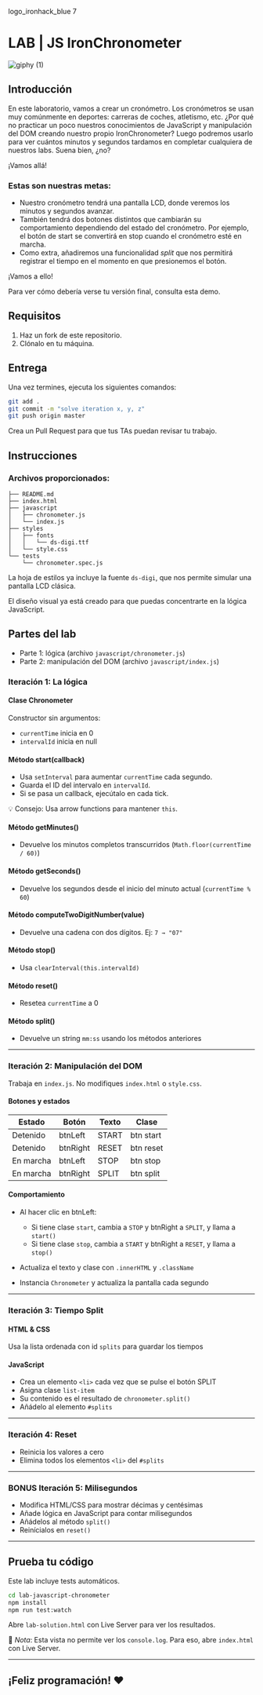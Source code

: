 logo_ironhack_blue 7  
# LAB | JS IronChronometer  
![giphy (1)]()

## Introducción  
En este laboratorio, vamos a crear un cronómetro. Los cronómetros se usan muy comúnmente en deportes: carreras de coches, atletismo, etc. ¿Por qué no practicar un poco nuestros conocimientos de JavaScript y manipulación del DOM creando nuestro propio IronChronometer? Luego podremos usarlo para ver cuántos minutos y segundos tardamos en completar cualquiera de nuestros labs. Suena bien, ¿no?

¡Vamos allá!

### Estas son nuestras metas:
- Nuestro cronómetro tendrá una pantalla LCD, donde veremos los minutos y segundos avanzar.
- También tendrá dos botones distintos que cambiarán su comportamiento dependiendo del estado del cronómetro. Por ejemplo, el botón de start se convertirá en stop cuando el cronómetro esté en marcha.
- Como extra, añadiremos una funcionalidad *split* que nos permitirá registrar el tiempo en el momento en que presionemos el botón.

¡Vamos a ello!

Para ver cómo debería verse tu versión final, consulta esta demo.

## Requisitos
1. Haz un fork de este repositorio.  
2. Clónalo en tu máquina.

## Entrega  
Una vez termines, ejecuta los siguientes comandos:

```bash
git add .
git commit -m "solve iteration x, y, z"
git push origin master
```

Crea un Pull Request para que tus TAs puedan revisar tu trabajo.

## Instrucciones

### Archivos proporcionados:

```
├── README.md
├── index.html
├── javascript
│   ├── chronometer.js
│   └── index.js
├── styles
│   ├── fonts
│   │   └── ds-digi.ttf
│   └── style.css
└── tests
    └── chronometer.spec.js
```

La hoja de estilos ya incluye la fuente `ds-digi`, que nos permite simular una pantalla LCD clásica.

El diseño visual ya está creado para que puedas concentrarte en la lógica JavaScript.

## Partes del lab

- Parte 1: lógica (archivo `javascript/chronometer.js`)
- Parte 2: manipulación del DOM (archivo `javascript/index.js`)

### Iteración 1: La lógica

#### Clase Chronometer

Constructor sin argumentos:
- `currentTime` inicia en 0
- `intervalId` inicia en null

#### Método start(callback)

- Usa `setInterval` para aumentar `currentTime` cada segundo.
- Guarda el ID del intervalo en `intervalId`.
- Si se pasa un callback, ejecútalo en cada tick.

💡 Consejo: Usa arrow functions para mantener `this`.

#### Método getMinutes()

- Devuelve los minutos completos transcurridos (`Math.floor(currentTime / 60)`)

#### Método getSeconds()

- Devuelve los segundos desde el inicio del minuto actual (`currentTime % 60`)

#### Método computeTwoDigitNumber(value)

- Devuelve una cadena con dos dígitos. Ej: `7 → "07"`

#### Método stop()

- Usa `clearInterval(this.intervalId)`

#### Método reset()

- Resetea `currentTime` a 0

#### Método split()

- Devuelve un string `mm:ss` usando los métodos anteriores

---

### Iteración 2: Manipulación del DOM

Trabaja en `index.js`. No modifiques `index.html` o `style.css`.

#### Botones y estados

| Estado | Botón | Texto | Clase |
|--------|-------|-------|--------|
| Detenido | btnLeft | START | btn start |
| Detenido | btnRight | RESET | btn reset |
| En marcha | btnLeft | STOP | btn stop |
| En marcha | btnRight | SPLIT | btn split |

#### Comportamiento

- Al hacer clic en btnLeft:
  - Si tiene clase `start`, cambia a `STOP` y btnRight a `SPLIT`, y llama a `start()`
  - Si tiene clase `stop`, cambia a `START` y btnRight a `RESET`, y llama a `stop()`

- Actualiza el texto y clase con `.innerHTML` y `.className`

- Instancia `Chronometer` y actualiza la pantalla cada segundo

---

### Iteración 3: Tiempo Split

#### HTML & CSS

Usa la lista ordenada con id `splits` para guardar los tiempos

#### JavaScript

- Crea un elemento `<li>` cada vez que se pulse el botón SPLIT
- Asigna clase `list-item`
- Su contenido es el resultado de `chronometer.split()`
- Añádelo al elemento `#splits`

---

### Iteración 4: Reset

- Reinicia los valores a cero
- Elimina todos los elementos `<li>` del `#splits`

---

### BONUS Iteración 5: Milisegundos

- Modifica HTML/CSS para mostrar décimas y centésimas
- Añade lógica en JavaScript para contar milisegundos
- Añádelos al método `split()`
- Reinícialos en `reset()`

---

## Prueba tu código

Este lab incluye tests automáticos.

```bash
cd lab-javascript-chronometer
npm install
npm run test:watch
```

Abre `lab-solution.html` con Live Server para ver los resultados.

🔔 *Nota*: Esta vista no permite ver los `console.log`. Para eso, abre `index.html` con Live Server.

---

## ¡Feliz programación! ❤️